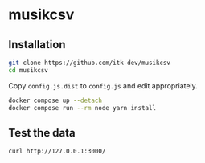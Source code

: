 # musikcsv

## Installation

```sh
git clone https://github.com/itk-dev/musikcsv
cd musikcsv
```

Copy `config.js.dist` to `config.js` and edit appropriately.

```sh
docker compose up --detach
docker compose run --rm node yarn install
```

## Test the data

```sh
curl http://127.0.0.1:3000/
```
